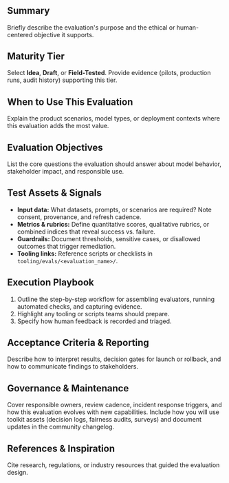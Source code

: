 # <Evaluation Name>

## Summary
Briefly describe the evaluation's purpose and the ethical or human-centered objective it supports.

## Maturity Tier
Select **Idea**, **Draft**, or **Field-Tested**. Provide evidence (pilots, production runs, audit history) supporting this tier.

## When to Use This Evaluation
Explain the product scenarios, model types, or deployment contexts where this evaluation adds the most value.

## Evaluation Objectives
List the core questions the evaluation should answer about model behavior, stakeholder impact, and responsible use.

## Test Assets & Signals
- **Input data:** What datasets, prompts, or scenarios are required? Note consent, provenance, and refresh cadence.
- **Metrics & rubrics:** Define quantitative scores, qualitative rubrics, or combined indices that reveal success vs. failure.
- **Guardrails:** Document thresholds, sensitive cases, or disallowed outcomes that trigger remediation.
- **Tooling links:** Reference scripts or checklists in `tooling/evals/<evaluation_name>/`.

## Execution Playbook
1. Outline the step-by-step workflow for assembling evaluators, running automated checks, and capturing evidence.
2. Highlight any tooling or scripts teams should prepare.
3. Specify how human feedback is recorded and triaged.

## Acceptance Criteria & Reporting
Describe how to interpret results, decision gates for launch or rollback, and how to communicate findings to stakeholders.

## Governance & Maintenance
Cover responsible owners, review cadence, incident response triggers, and how this evaluation evolves with new capabilities. Include how you will use toolkit assets (decision logs, fairness audits, surveys) and document updates in the community changelog.

## References & Inspiration
Cite research, regulations, or industry resources that guided the evaluation design.
